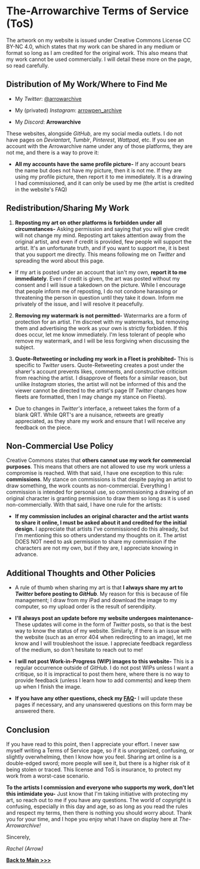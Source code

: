 # The-Arrowarchive Terms of Service (ToS)

The artwork on my website is issued under Creative Commons License CC BY-NC 4.0, which states that my work can be shared in any medium or format so long as I am credited for the original work. This also means that my work cannot be used commercially. I will detail these more on the page, so read carefully. 

## Distribution of My Work/Where to Find Me

* My *Twitter*: [@arrowarchive](https://twitter.com/arrowarchive)

* My (privated) *Instagram*: [arrowpen_archive](https://www.instagram.com/arrowpen_archive/)

* My *Discord*: **Arrowarchive** 

These websites, alongside *GitHub*, are my social media outlets. I do not have pages on *Deviantart*, *Tumblr*, *Pinterest*, *Wattpad*, etc. If you see an account with the Arrowarchive name under any of those platforms, they are not me, and there is a way to prove it: 

* **All my accounts have the same profile picture-** If any account bears the name but does not have my picture, then it is not me. If they are using my profile picture, then report it to me immediately. It is a drawing I had commissioned, and it can only be used by me (the artist is credited in the website's FAQ)

## Redistribution/Sharing My Work

1. **Reposting my art on other platforms is forbidden under all circumstances-** Asking permission and saying that you will give credit will not change my mind. Reposting art takes attention away from the original artist, and even if credit is provided, few people will support the artist. It's an unfortunate truth, and if you want to support me, it is best that you support me directly. This means following me on *Twitter* and spreading the word about this page. 

* If my art is posted under an account that isn't my own, **report it to me immediately**. Even if credit is given, the art was posted without my consent and I will issue a takedown on the picture. While I encourage that people inform me of reposting, I do not condone harassing or threatening the person in question until they take it down. Inform me privately of the issue, and I will resolve it peacefully.

2. **Removing my watermark is not permitted-** Watermarks are a form of protection for an artist. I'm discreet with my watermarks, but removing them and advertising the work as your own is strictly forbidden. If this does occur, let me know immediately. I'm less tolerant of people who remove my watermark, and I will be less forgiving when discussing the subject. 

3. **Quote-Retweeting or including my work in a Fleet is prohibited-** This is specific to *Twitter* users. Quote-Retweeting creates a post under the sharer's account prevents likes, comments, and constructive criticism from reaching the artist. I disapprove of fleets for a similar reason, but unlike *Instagram* stories, the artist will not be informed of this and the viewer cannot be directed to the artist's page (If *Twitter* changes how fleets are formatted, then I may change my stance on Fleets).

* Due to changes in *Twitter's* interface, a retweet takes the form of a blank QRT. While QRT's are a nuisance, retweets are greatly appreciated, as they share my work and ensure that I will receive any feedback on the piece.

## Non-Commercial Use Policy

Creative Commons states that **others cannot use my work for commercial purposes**. This means that others are not allowed to use my work unless a compromise is reached. With that said, I have one exception to this rule: **commissions**. My stance on commissions is that despite paying an artist to draw something, the work counts as non-commercial. Everything I commission is intended for personal use, so commissioning a drawing of an original character is granting permission to draw them so long as it is used non-commercially. With that said, I have one rule for the artists:

* **If my commission includes an original character and the artist wants to share it online, I must be asked about it and credited for the initial design.** I appreciate that artists I've commissioned do this already, but I'm mentioning this so others understand my thoughts on it. The artist DOES NOT need to ask permission to share my commission if the characters are not my own, but if they are, I appreciate knowing in advance. 

## Additional Thoughts and Other Policies

* A rule of thumb when sharing my art is that **I always share my art to *Twitter* before posting to *GitHub***. My reason for this is because of file management; I draw from my iPad and download the image to my computer, so my upload order is the result of serendipity.  

* **I'll always post an update before my website undergoes maintenance-** These updates will come in the form of *Twitter* posts, so that is the best way to know the status of my website. Similarly, if there is an issue with the website (such as an error 404 when redirecting to an image), let me know and I will troubleshoot the issue. I appreciate feedback regardless of the medium, so don't hesitate to reach out to me!

* **I will not post Work-in-Progress (WIP) images to this website-** This is a regular occurrence outside of *GitHub*. I do not post WIPs unless I want a critique, so it is impractical to post them here, where there is no way to provide feedback (unless I learn how to add comments) and keep them up when I finish the image. 

* **If you have any other questions, check my [FAQ](https://arrowarchive.github.io/The-Arrowarchive/mainmenu/FAQ.html)-** I will update these pages if necessary, and any unanswered questions on this form may be answered there. 

## Conclusion

If you have read to this point, then I appreciate your effort. I never saw myself writing a Terms of Service page, so if it is unorganized, confusing, or slightly overwhelming, then I know how you feel. Sharing art online is a double-edged sword; more people will see it, but there is a higher risk of it being stolen or traced. This license and ToS is insurance, to protect my work from a worst-case scenario. 

**To the artists I commission and everyone who supports my work, don't let this intimidate you-** Just know that I'm taking initiative with protecting my art, so reach out to me if you have any questions. The world of copyright is confusing, especially in this day and age, so as long as you read the rules and respect my terms, then there is nothing you should worry about. Thank you for your time, and I hope you enjoy what I have on display here at *The-Arrowarchive!*

Sincerely,

*Rachel (Arrow)*

**[Back to Main >>>](index.md)** 
